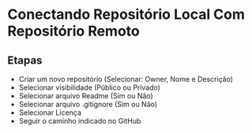 # Conectando Repositório Local Com Repositório Remoto

## Etapas
  * Criar um novo repositório (Selecionar: Owner, Nome e Descrição)
  * Selecionar visibilidade (Público ou Privado)
  * Selecionar arquivo Readme (Sim ou Não)
  * Selecionar arquivo .gitignore (Sim ou Não)
  * Selecionar Licença
  * Seguir o caminho indicado no GitHub
